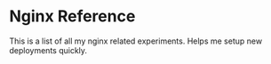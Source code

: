 # Nginx Reference

This is a list of all my nginx related experiments. Helps me setup new deployments quickly.